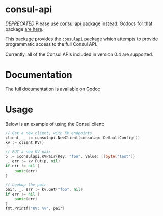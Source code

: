 consul-api
==========

*DEPRECATED* Please use [consul api package](https://github.com/hashicorp/consul/tree/master/api) instead.
Godocs for that package [are here](http://godoc.org/github.com/hashicorp/consul/api).

This package provides the `consulapi` package which attempts to
provide programmatic access to the full Consul API.

Currently, all of the Consul APIs included in version 0.4 are supported.

Documentation
=============

The full documentation is available on [Godoc](http://godoc.org/github.com/armon/consul-api)

Usage
=====

Below is an example of using the Consul client:

```go
// Get a new client, with KV endpoints
client, _ := consulapi.NewClient(consulapi.DefaultConfig())
kv := client.KV()

// PUT a new KV pair
p := &consulapi.KVPair{Key: "foo", Value: []byte("test")}
_, err := kv.Put(p, nil)
if err != nil {
    panic(err)
}

// Lookup the pair
pair, _, err := kv.Get("foo", nil)
if err != nil {
    panic(err)
}
fmt.Printf("KV: %v", pair)

```

